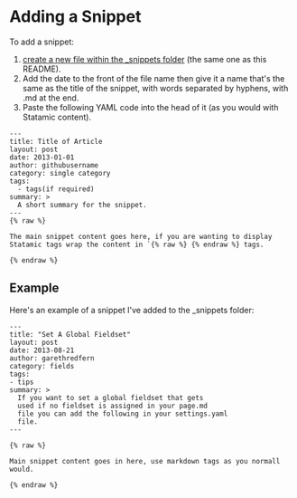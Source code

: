 # Adding a Snippet

To add a snippet:

1. [create a new file within the _snippets folder](https://github.com/statamicthemes/statamicthemes.github.io/tree/master/_snippets) (the same one as this README).
2. Add the date to the front of the file name then give it a name that's the same as the title of the snippet, with words separated by hyphens, with .md at the end.
3. Paste the following YAML code into the head of it (as you would with Statamic content).

```
---
title: Title of Article
layout: post
date: 2013-01-01
author: githubusername
category: single category
tags:
  - tags(if required)
summary: >
  A short summary for the snippet.
---
{% raw %}

The main snippet content goes here, if you are wanting to display Statamic tags wrap the content in `{% raw %} {% endraw %} tags.

{% endraw %}
```

## Example

Here's an example of a snippet I've added to the _snippets folder:

```
---
title: "Set A Global Fieldset"
layout: post
date: 2013-08-21
author: garethredfern
category: fields
tags:
- tips
summary: >
  If you want to set a global fieldset that gets
  used if no fieldset is assigned in your page.md
  file you can add the following in your settings.yaml
  file.
---

{% raw %}

Main snippet content goes in here, use markdown tags as you normall would.

{% endraw %}

```
